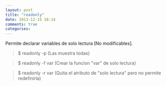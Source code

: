 ```yaml
---
layout: post
title: "readonly"
date: 2013-12-15 16:14
comments: true
categories: 
---
```

Permite declarar variables de solo lectura [No modificables].

>$ readonly -p (Las muestra todas)

>$ readonly -f var (Crear la funcion "var" de solo lectura)

>$ readonly -r var (Quita el atributo de "solo lectura" pero no permite redefinirla)

